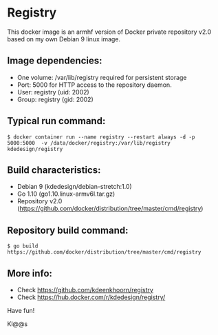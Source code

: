 # Registry
This docker image is an armhf version of Docker private repository v2.0 based on my own Debian 9 linux image.

## Image dependencies:
- One volume: /var/lib/registry required for persistent storage
- Port: 5000 for HTTP access to the repository daemon.
- User: registry (uid: 2002)
- Group: registry (gid: 2002)

## Typical run command:
```
$ docker container run --name registry --restart always -d -p 5000:5000  -v /data/docker/registry:/var/lib/registry kdedesign/registry
```

## Build characteristics:
- Debian 9 (kdedesign/debian-stretch:1.0)
- Go 1.10 (go1.10.linux-armv6l.tar.gz)
- Repository v2.0 (https://github.com/docker/distribution/tree/master/cmd/registry)

## Repository build command:
```
$ go build https://github.com/docker/distribution/tree/master/cmd/registry
```

## More info:
- Check https://github.com/kdeenkhoorn/registry
- Check https://hub.docker.com/r/kdedesign/registry/

Have fun!

Kl@@s

